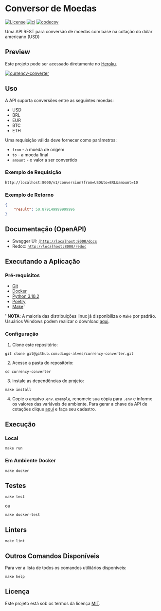 # Conversor de Moedas

 [![License](https://img.shields.io/badge/license-MIT-blue)](https://github.com/diogo-alves/currency-converter/blob/main/LICENSE) [![ci](https://github.com/diogo-alves/currency-converter/actions/workflows/ci.yaml/badge.svg)](https://github.com/diogo-alves/currency-converter/actions/workflows/ci.yaml) [![codecov](https://codecov.io/gh/diogo-alves/currency-converter/branch/main/graph/badge.svg)](https://codecov.io/gh/diogo-alves/currency-converter)

Uma API REST para conversão de moedas com base na cotação do dólar americano (USD)


## Preview

Este projeto pode ser acessado diretamente no [Heroku](https://fastapi-currency-converter.herokuapp.com/docs).

[![currency-converter](https://i.imgur.com/BPeCKY8.png)](https://fastapi-currency-converter.herokuapp.com/docs)


## Uso

A API suporta conversões entre as seguintes moedas:
- USD
- BRL
- EUR
- BTC
- ETH

Uma requisição válida deve fornecer como parâmetros:

* `from` -  a moeda de origem
* `to` - a moeda final
* `amount` - o valor a ser convertido

### Exemplo de Requisição

    http://localhost:8000/v1/conversion?from=USD&to=BRL&amount=10


### Exemplo de Retorno
```json
{
    "result": 50.879149999999996
}
```

## Documentação (OpenAPI)

- Swagger UI: [```(http://localhost:8000/docs```](http://localhost:8000/docs)
- Redoc: [```http://localhost:8000/redoc```](http://localhost:8000/redoc)


## Executando a Aplicação

### Pré-requisitos

- [Git](https://git-scm.com/downloads)
- [Docker](https://docs.docker.com/get-docker/)
- [Python 3.10.2](https://www.python.org/downloads/release/python-3102/)
- [Poetry](https://python-poetry.org/docs/#installation)
- [Make](https://www.gnu.org/software/make/)¹

¹ **NOTA**: A maioria das distribuições linux já disponibiliza o `Make` por padrão. Usuários Windows podem realizar o download [aqui](http://gnuwin32.sourceforge.net/packages/make.htm).

### Configuração

1. Clone este repositório:

```shell
git clone git@github.com:diogo-alves/currency-converter.git
```

2. Acesse a pasta do repositório:

```shell
cd currency-converter
```

3. Instale as dependências do projeto:

```shell
make install
```

4. Copie o arquivo```.env.example```, renomeie sua cópia para ```.env``` e informe os valores das variáveis de ambiente. Para gerar a chave da API de cotações clique [aqui](https://openexchangerates.org/signup/free) e faça seu cadastro.

## Execução

### Local

```shell
make run
```

### Em Ambiente Docker

```shell
make docker
```


## Testes

```shell
make test
```
ou

```shell
make docker-test
```

## Linters

```shell
make lint
```


## Outros Comandos Disponíveis

Para ver a lista de todos os comandos utilitários disponíveis:
```shell
make help
```


## Licença

Este projeto está sob os termos da licença [MIT](./LICENSE).
